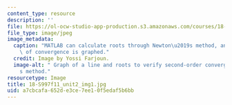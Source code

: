 ```yaml
---
content_type: resource
description: ''
file: https://ol-ocw-studio-app-production.s3.amazonaws.com/courses/18-s997-introduction-to-matlab-programming-fall-2011/a7cbcafa652de3ce7ee10f5edaf5b6bb_18-S997f11_unit2_img1.jpg
file_type: image/jpeg
image_metadata:
  caption: "MATLAB can calculate roots through Newton\u2019s method, and verification\
    \ of convergence is graphed."
  credit: Image by Yossi Farjoun.
  image-alt: " Graph of a line and roots to verify second-order convergence of Newton\u2019\
    s method."
resourcetype: Image
title: 18-S997f11_unit2_img1.jpg
uid: a7cbcafa-652d-e3ce-7ee1-0f5edaf5b6bb
---
```

